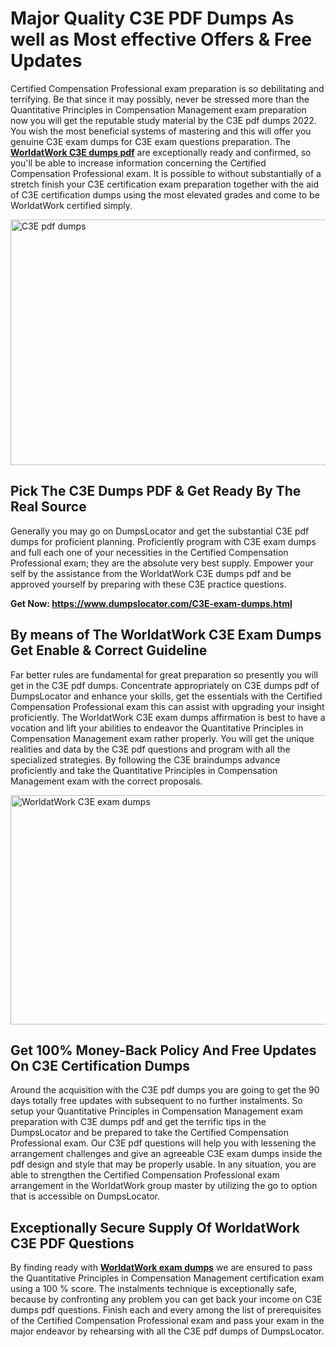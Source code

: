 <h1><strong>Major Quality C3E PDF Dumps As well as Most effective Offers &amp; Free Updates</strong></h1>
<p>Certified Compensation Professional exam preparation is so debilitating and terrifying. Be that since it may possibly, never be stressed more than the Quantitative Principles in Compensation Management exam preparation now you will get the reputable study material by the C3E pdf dumps 2022. You wish the most beneficial systems of mastering and this will offer you genuine C3E exam dumps for C3E exam questions preparation. The <strong><a href="https://www.dumpslocator.com/C3E-exam-dumps.html">WorldatWork C3E dumps pdf</a></strong> are exceptionally ready and confirmed, so you'll be able to increase information concerning the Certified Compensation Professional exam. It is possible to without substantially of a stretch finish your C3E certification exam preparation together with the aid of C3E certification dumps using the most elevated grades and come to be WorldatWork certified simply.</p>
<p><img src="https://i.ibb.co/SKhFh8d/Pastel-Purple-Computer-UI-Class-Syllabus-Education-Presentation.png" alt="C3E pdf dumps" width="700" height="393" /></p>
<h2><strong>Pick The C3E Dumps PDF &amp; Get Ready By The Real Source</strong></h2>
<p>Generally you may go on DumpsLocator and get the substantial C3E pdf dumps for proficient planning. Proficiently program with C3E exam dumps and full each one of your necessities in the Certified Compensation Professional exam; they are the absolute very best supply. Empower your self by the assistance from the WorldatWork C3E dumps pdf and be approved yourself by preparing with these C3E practice questions.</p>
<p><strong>Get Now: <a href="https://www.dumpslocator.com/C3E-exam-dumps.html">https://www.dumpslocator.com/C3E-exam-dumps.html</a></strong></p>
<h2><strong>By means of The WorldatWork C3E Exam Dumps Get Enable &amp; Correct Guideline</strong></h2>
<p>Far better rules are fundamental for great preparation so presently you will get in the C3E pdf dumps. Concentrate appropriately on C3E dumps pdf of DumpsLocator and enhance your skills, get the essentials with the Certified Compensation Professional exam this can assist with upgrading your insight proficiently. The WorldatWork C3E exam dumps affirmation is best to have a vocation and lift your abilities to endeavor the Quantitative Principles in Compensation Management exam rather properly. You will get the unique realities and data by the C3E pdf questions and program with all the specialized strategies. By following the C3E braindumps advance proficiently and take the Quantitative Principles in Compensation Management exam with the correct proposals.</p>
<p><a href="https://www.dumpslocator.com/C3E-exam-dumps.html"><img src="https://i.ibb.co/NtZbgjG/Blue-and-White-Medical-Dental-Clinic-Facebook-Ad.png" alt="WorldatWork C3E exam dumps" width="700" height="367" /></a></p>
<h2><strong>Get 100% Money-Back Policy And Free Updates On C3E Certification Dumps</strong></h2>
<p>Around the acquisition with the C3E pdf dumps you are going to get the 90 days totally free updates with subsequent to no further instalments. So setup your Quantitative Principles in Compensation Management exam preparation with C3E dumps pdf and get the terrific tips in the DumpsLocator and be prepared to take the Certified Compensation Professional exam. Our C3E pdf questions will help you with lessening the arrangement challenges and give an agreeable C3E exam dumps inside the pdf design and style that may be properly usable. In any situation, you are able to strengthen the Certified Compensation Professional exam arrangement in the WorldatWork group master by utilizing the go to option that is accessible on DumpsLocator.</p>
<h2><strong>Exceptionally Secure Supply Of WorldatWork C3E PDF Questions</strong></h2>
<p>By finding ready with <strong><a href="https://www.dumpslocator.com/worldatwork-exams.html">WorldatWork exam dumps</a></strong> we are ensured to pass the Quantitative Principles in Compensation Management certification exam using a 100 % score. The instalments technique is exceptionally safe, because by confronting any problem you can get back your income on C3E dumps pdf questions. Finish each and every among the list of prerequisites of the Certified Compensation Professional exam and pass your exam in the major endeavor by rehearsing with all the C3E pdf dumps of DumpsLocator.</p>
